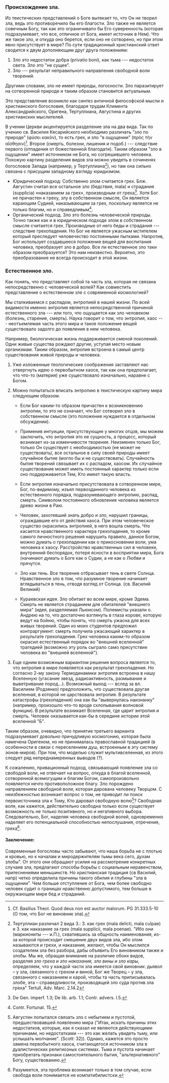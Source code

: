 ### Происхождение зла.

Из теистических представлений о Боге вытекает то, что Он не творил зла, ведь это противоречило бы его благости. Зло также не является совечным Богу, так как это ограничивало бы Его суверенность (которая подразумевает, что все, отличное от Бога, имеет источник в Нем). Что же такое зло, и откуда оно берется, если оно не сотворено, но при этом явно присутствует в мире? По сути традиционный христианский ответ сводится к двум дополняющим друг друга положениям:

1. Зло это недостаток добра (privatio boni), как тьма --- недостаток света. Зло это "не сущее". 
2. Зло --- результат неправильного направления свободной воли творений.

Другими словами, зло не имеет природы, логосности. Зло паразитирует на сотворенной природе и таким образом становится актуальным. 

Это представление возникло как синтез античной философской мысли и христианского богословия, благодаря трудам Климента Александрийского, Оригена, Тертуллиана, Августина и других христианских мыслителей.
 
В учении Церкви акцентируется разделение зла на два вида. Так по учению св. Василия Кесарийского необходимо различать "зло по природе" (φύσει κακὸν), то есть грех, и зло "в ощущении" (πρὸς τὴν αἴσθησιν)[^pe0006]. Второе (смерть, болезни, лишения и подоб.) --- следствие первого (отпадения от божественной благодати). Таким образом "зло в ощущении" имеет источником не Бога, но согрешившего человека. Похожую картину разделения видов зла можно увидеть в сочиненях богословов Запада (например, у Тертуллиана[^pe0007]), но там она сильно связана с присущим западному взгляду юридизмом.

* Юридический подход: Собственно злом считается грех. Блж. Августин считал все остальное зло (бедствия, mala) и страдания (supplicia) «наказанием за грех», производным от греха[^pe0009]. Хотя Бог не причастен к греху, злу в собственном смысле, Он является карающим Судией, наказывающим за грех, поскольку является не только благим, но и справедливым[^pe0008].
* Органический подход. Зло это болезнь человеческой природы. Точно также как и в юридическом подходе злом в собственном смысле считается грех. Производные от него беды и страдания --- следствие грехопадения. Но Бог не является ужасным мстителем который преследует человечество постоянными пытками. Напротив, Бог использует создавшееся положение вещей для воспитания человека, преобразует зло в добро. Все ли естественное зло таки образом преобразуется? Это нам неизвестно. Вероятно, это преобразование не всегда происходит в этой жизни.


### Естественное зло.

Как понять, что представляет собой та часть зла, которая не связана непосредственно с человеческой волей? Как совместить представление о естественном зле с современной космологией?

Мы сталкиваемся с распадом, энтропией в нашей жизни. По всей видимости именно энтропия является непосредственной причиной естественного зла --- или того, что ощущается как зло человеком (болезнь, старение, смерть). Наука говорит о том, что энтропия, хаос --- неотъемлемая часть этого мира и такое положение вещей существовало задолго до появления в нем человека.

Например, биологическая жизнь поддерживается сменой поколений. Одни живые существа рождают другие, уступая место новым организмам. Таким образом, энтропия встроена в самый центр существования живой природы и человека.

1. Уже изложенные теологические соображения заставляют нас отвергнуть идею о первобытном хаосе, так как она предполагает, что что-то (материя) уже существовало изначально, наравне с Богом.

2. Можно попытаться вписать энтропию в теистическую картину мира следующим образом. 
    * Если Бог каким-то образом причастен к возникновению энтропии, то это не означает, что Бог сотворил зло в собственном смысле (это положение нуждается в отдельном обсуждении). 
    * Применив интуиции, присутствующие у многих отцов, мы можем заключить, что энтропия это не сущность, а процесс, который возникает из-за изменчивости творения. Неизменен только Бог, только Он существует с необходимостью (не может не существовать), все остальное в силу своей природы имеет случайное бытие (могло бы и не существовать). Случайность бытия творений связывает их с распадом, хаосом. Их случайное существование может иметь постоянный характер только если оно поддерживается Тем, Кто имеет такую власть.

    * Если энтропия изначально присутствовала в сотворенном мире, Бог, по-видимому, изъял первозданного человека из естественного порядка, подразумевающего энтропию, распад, смерть. Символом постоянного обновления человека является древо жизни в Раю. 
    
    * Человек, захотевший знать добро и зло, нарушил границы, ограждавшие его от действия хаоса. При этом человеческое существо окрасились энтропией, в него вошла смерть. Что касается нравственного характера грехопадения, то кроме самого личностного решения нарушить правило, данное Богом, можно думать о грехопадении как о прикосновении воли, ума человека к хаосу. Расстройство нравственных сил в человеке, внутренний беспорядок, потеря ясности в восприятии мира, Бога (начинают думать о Боге как о Судии, а не как о Любви и прячутся.

    * Зло как тень. Все творение отбрасывает тень в свете Солнца. Нравственное зло в том, что разумное творение начинает вглядываться в тень, отводя взгляд от Солнца. (св. Василий Великий)

    * Кураевская идея. Зло обитает во всем мире, кроме Эдема. Смерть не является страданием для обитателей "внешнего мира" (идея, разделяемая Льюисом). Полемисты указали о. Андрею на то, что достаточно взглянуть в глаза корове, которую ведут на бойню, чтобы понять, что смерть ужасна для всех живых творений. Один из моих студентов предложил контраргумент: смерть получила ужасающий характер в результате грехопадения. Грех человека каким-то образом окрасил естественный порядок во "внешней вселенной" трагедией (возможно эту роль сыграло само присутствие человека во "внешней вселенной").

3. Еще одним возможным вариантом решения вопроса является то, что энтропия в мире появляется как результат грехопадения. Но согласно 2-му закону Термодинамики энтропия встроена в нашу Вселенную (угасание звезд, радиоактивность, размывание и выветривание пород...). Возможный выход --- вслед за вл. Василием (Родзянко) предположить, что существовала другая вселенная, в которой не царствовала энтропия. В результате катастрофы (грехопадения) она как бы "вывернулась наизнанку" (например, произошло что-то вроде схлопывания волновой функции). В результате возникает Вселенная, где царит энтропия и смерть. Человек оказывается как-бы в середине истории этой вселенной "Б".

Таким образом, очевидно, что принятие третьего варианта подразумевает довольно причудливую космогонию, которая была намечена Оригеном, но не принималась православной традицией (в особенности в связи с переселением душ, встроенным в эту систему эонов-миров). При том, что моделью служит мультивселенная, из этого следует ряд непреднамеренных выводов (?).

К сожалению, привационный подход, связывающий появление зла со свободой воли, не отвечает на вопрос,  откуда в благой вселенной, сотворенной всемогущим и благим Богом, самопроизвольно появляется нечто противоположное благу. Зло порождено направлением свободной воли, которая дарована человеку Творцом. С неизбежностью возникает вопрос о том, не приводит ли поиск первоисточника зла к Тому, Кто даровал свободную волю[^pe0001]? Cвободная воля, как кажется, действительно свободна только если существует возможность не только позитивного, но и негативного выбора. Следовательно, Бог, наделяя человека свободной волей, одновременно наделяет его потенциальной способностью непослушания, отречения, греха[^pe0005].

#### Заключение:

Современные богословы часто забывают, что наша борьба не с плотью и кровью, но к началам и миродержителям тьмы века сего, духам злобы". От этого они обращают усилия на рассмотрение конкретных случаев зла, предлагают способы борьбы с социальным неравенством, притеснениями меньшинств. Но христианская традиция (св Василий, напр) четко определила причины такого обилия и глубины "зла в ощущении". Чем больше отступление от Бога, чем более свободно человек судит о границах нравственно допустимого, тем больше в окружающем мире бед и страданий.

[^pe0001]: Августин попытался связать зло с небытием и пустотой, предшествовавшей появлению мира ("Итак, искать причины этих недостатков, которые, как я сказал не являются действующими причинами, но недостатками --- это как желать увидеть тьму, или услышать молчание". (Scott: 32)). Однако, кажется это просто замена первобытного хаоса, считающегося источником зла в дуалистических религиозных системах. Тьма и пустота начинает приобретать признаки самостоятельного бытия, "альтернативного" Богу, существованию. 
[^pe0005]: Разумеется, эта проблема возникает только в том случае, если свобода воли понимается не компатибилистски.
[^pe0006]: Cf. Basilius Theol. Quod deus non est auctor malorum. PG 31.333.5-10 (О том, что Бог не виновник зла).
[^pe0007]: Тертуллиан различал 2 вида З.: З. как грех (mala delicti, mala culpae) и З. как наказание за грех (mala supplicii, mala poenae). "Ибо они (маркиониты --- и.П.), схватившись за общность наименования, из-за которой происходит смешение двух видов зла, ибо злом называются и грехи, и наказания, желают, чтобы Он мыслился создателем зла без разбора, дабы объявить Его виновником также и злобы. Мы же, обращая внимание на различие обоих видов, разделяя *зло греха и зло наказания, зло вины и зло кары*, определяем, что у каждой части зла имеется свой виновник: дьявол – у зла, связанного с грехом и виной, Бог же Творец – у зла, связанного с наказанием и карой, чтобы та часть приписывалась злобе, эта – справедливости, производящей зло суда против зла греха" Tertull, Adv. Marc. 2.14.2
[^pe0008]: Contr. Fortunat. 15.
[^pe0009]: De Gen. imperf. 1.3; De lib. arb. 1.1; Contr. advers. I.5. 
